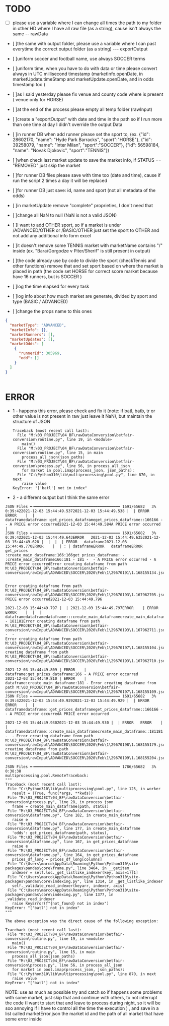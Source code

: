 # TODO
- [ ] please use a variable where I can change all times the path to my folder in other HD where I have all raw file (as a string), cause isn't always the same -- rawData
- [ ]the same with output folder, please use a variable where I can past everytime the correct output folder (as a string) --- exportOutput
- [ ]uniform soccer and football name, use always SOCCER terms
- [ ]uniform time, when you have to do with data or time please convert always in UTC millisecond timestamp (marketInfo.openDate, in marketUpdate.timeStamp and marketUpdate.openDate, and in odds timestamp too  )
- [ ]as I said yesterday please fix venue and county code where is present ( venue only for HORSE)


- [ ]at the end of the process please empty all temp folder (rawInput)
- [ ]create a "exportOutput" with date and time in the path so if I run more than one time at day I didn't override the output Data
- [ ]in runner DB when add runner please set the sport to, (ex. {"id": 28602170, "name": "Hyde Park Barracks", "sport":"HORSE"}, {"id": 39258079, "name": "Inter Milan", "sport":"SOCCER"}, {"id": 56598184, "name": "Novak Djokovic", "sport":"TENNIS"})
- [ ]when check last market update to save the market info, if STATUS == "REMOVED" just skip the market

- [ ]for runner DB files please save with time too (date and time), cause if run the script 2 times a day it will be replaced
- [ ]for runner DB just save: id, name and sport (not all metadata of the odds)

- [ ]in marketUpdate remove "complete" proprieties, I don't need that
- [ ]change all NaN to null (NaN is not a valid JSON)
- [ ]I want to add OTHER sport, so if a market is under /ADVANCED/OTHER or /BASIC/OTHER  just set the sport to OTHER and not add any additional info form excel


- [ ]it doesn't remove some TENNIS market with marketName contains "/" inside (ex. "Bara/Gorgodze v Piter/Sherif" is still present in output)
- [ ]the code already use by code to divide the sport (checkTennis and other functions) remove that and set sport based on where the market is placed in path (the code set HORSE for correct score market because have 16 runners, but is SOCCER )


- [ ]log the time elapsed for every task
- [ ]log info about how much market are generate, divided by sport and type (BASIC / ADVANCED)


- [ ]change the props name to this ones
```json
{
  "marketType": "ADVANCED",
  "marketInfo": {},
  "marketRunners": [],
  "marketUpdates": [],
  "marketOdds": [
    {
      "runnerId": 305969,
      "odd": []
    }
  ]
}
       
```

# ERROR
* 1 - happens this error, please check and fix it (note: if batl, batb, tr or other value is not present in raw just leave it NaN), but maintain the structure of JSON
  ```
  Traceback (most recent call last):
    File "M:\03_PROJECT\04_BF\rawDataConversion\betfair-conversion\routine.py", line 19, in <module>
      main()
    File "M:\03_PROJECT\04_BF\rawDataConversion\betfair-conversion\routine.py", line 15, in main
      process_all_json(json_paths)
    File "M:\03_PROJECT\04_BF\rawDataConversion\betfair-conversion\process.py", line 56, in process_all_json
      for market in pool.imap(process_json, json_paths):
    File "C:\Python310\lib\multiprocessing\pool.py", line 870, in next
      raise value
  KeyError: "['batl'] not in index"
    ```
  
* 2 - a different output but I think the same error
 ```
 JSON Files ━╺━━━━━━━━━━━━━━━━━━━━━━━━━━━━━━━━━━━━━━ 1691/65682   3% 0:39:422021-12-03 15:44:49.5372021-12-03 15:44:49.538 |  | ERROR   ERROR    |  | dataframedataframe::get_prices_dataframeget_prices_dataframe::166166 -  - A PRICE error occurred2021-12-03 15:44:49.584A PRICE error occurred
 | 
JSON Files ━╺━━━━━━━━━━━━━━━━━━━━━━━━━━━━━━━━━━━━━━ 1691/65682   3% 0:39:422021-12-03 15:44:49.643ERROR   2021-12-03 15:44:49.6352021-12-03 15:44:49.628 |  |  |  | ERROR   dataframe2021-12-03 15:44:49.770ERROR    |  | : | dataframeERROR   dataframeERROR   get_prices
:create_main_dataframe:166:166get_prices_dataframe: - :create_main_dataframe166:181 - 181 -  - A PRICE error occurred - A PRICE error occurredError creating dataframe from path M:\03_PROJECT\04_BF\rawDataConversion\betfair-conversion\rawInput\ADVANCED\SOCCER\2020\Feb\1\29670191\1.168155134.json


Error creating dataframe from path M:\03_PROJECT\04_BF\rawDataConversion\betfair-conversion\rawInput\ADVANCED\SOCCER\2020\Feb\1\29670193\1.167962705.jsonA PRICE error occurred2021-12-03 15:44:49.796

2021-12-03 15:44:49.797 |  | 2021-12-03 15:44:49.797ERROR    | ERROR   ERROR    |  |  | dataframedataframedataframe:::create_main_dataframecreate_main_dataframecreate_main_dataframe::181: - 181181Error creating dataframe from path M:\03_PROJECT\04_BF\rawDataConversion\betfair-conversion\rawInput\ADVANCED\SOCCER\2020\Feb\1\29670193\1.167962711.json -  -
Error creating dataframe from path M:\03_PROJECT\04_BF\rawDataConversion\betfair-conversion\rawInput\ADVANCED\SOCCER\2020\Feb\1\29670197\1.168155104.jsonError creating dataframe from path M:\03_PROJECT\04_BF\rawDataConversion\betfair-conversion\rawInput\ADVANCED\SOCCER\2020\Feb\1\29670193\1.167962710.json

2021-12-03 15:44:49.809 | ERROR    | dataframe:get_prices_dataframe:166 - A PRICE error occurred
2021-12-03 15:44:49.810 | ERROR    | dataframe:create_main_dataframe:181 - Error creating dataframe from path M:\03_PROJECT\04_BF\rawDataConversion\betfair-conversion\rawInput\ADVANCED\SOCCER\2020\Feb\1\29670197\1.168155109.json
JSON Files ━╺━━━━━━━━━━━━━━━━━━━━━━━━━━━━━━━━━━━━━━ 1691/65682   3% 0:39:422021-12-03 15:44:49.9292021-12-03 15:44:49.929 |  | ERROR   ERROR    |  | dataframedataframe::get_prices_dataframeget_prices_dataframe::166166 -  - A PRICE error occurredA PRICE error occurred

2021-12-03 15:44:49.9302021-12-03 15:44:49.930 |  | ERROR   ERROR    |  | dataframedataframe::create_main_dataframecreate_main_dataframe::181181 -  - Error creating dataframe from path M:\03_PROJECT\04_BF\rawDataConversion\betfair-conversion\rawInput\ADVANCED\SOCCER\2020\Feb\1\29670198\1.168155179.jsonError creating dataframe from path M:\03_PROJECT\04_BF\rawDataConversion\betfair-conversion\rawInput\ADVANCED\SOCCER\2020\Feb\1\29670199\1.168155204.json

JSON Files ━╺━━━━━━━━━━━━━━━━━━━━━━━━━━━━━━━━━━━━━━ 1786/65682   3% 0:38:38
multiprocessing.pool.RemoteTraceback:
"""
Traceback (most recent call last):
  File "C:\Python310\lib\multiprocessing\pool.py", line 125, in worker
    result = (True, func(*args, **kwds))
  File "M:\03_PROJECT\04_BF\rawDataConversion\betfair-conversion\process.py", line 28, in process_json
    frame = create_main_dataframe(path, status)
  File "M:\03_PROJECT\04_BF\rawDataConversion\betfair-conversion\dataframe.py", line 182, in create_main_dataframe
    raise e
  File "M:\03_PROJECT\04_BF\rawDataConversion\betfair-conversion\dataframe.py", line 177, in create_main_dataframe
    'odds': get_prices_dataframe(path, status),
  File "M:\03_PROJECT\04_BF\rawDataConversion\betfair-conversion\dataframe.py", line 167, in get_prices_dataframe
    raise e
  File "M:\03_PROJECT\04_BF\rawDataConversion\betfair-conversion\dataframe.py", line 164, in get_prices_dataframe
    prices_df_long = prices_df_long[columns]
  File "C:\Users\marco\AppData\Roaming\Python\Python310\site-packages\pandas\core\frame.py", line 3464, in __getitem__
    indexer = self.loc._get_listlike_indexer(key, axis=1)[1]
  File "C:\Users\marco\AppData\Roaming\Python\Python310\site-packages\pandas\core\indexing.py", line 1314, in _get_listlike_indexer
    self._validate_read_indexer(keyarr, indexer, axis)
  File "C:\Users\marco\AppData\Roaming\Python\Python310\site-packages\pandas\core\indexing.py", line 1377, in _validate_read_indexer
    raise KeyError(f"{not_found} not in index")
KeyError: "['batl'] not in index"
"""

The above exception was the direct cause of the following exception:

Traceback (most recent call last):
  File "M:\03_PROJECT\04_BF\rawDataConversion\betfair-conversion\routine.py", line 19, in <module>
    main()
  File "M:\03_PROJECT\04_BF\rawDataConversion\betfair-conversion\routine.py", line 15, in main
    process_all_json(json_paths)
  File "M:\03_PROJECT\04_BF\rawDataConversion\betfair-conversion\process.py", line 56, in process_all_json
    for market in pool.imap(process_json, json_paths):
  File "C:\Python310\lib\multiprocessing\pool.py", line 870, in next
    raise value
KeyError: "['batl'] not in index"

  ```
NOTE: use as much as possible try and catch so if happens some problems with some market, just skip that and continue with others, to not interrupt the code (I want to start that and leave to process during night, so it will be soo annoying if I have to control all the time the execution  ) , and save in a list called marketError.json the market id and the path of all market that have some error inside
